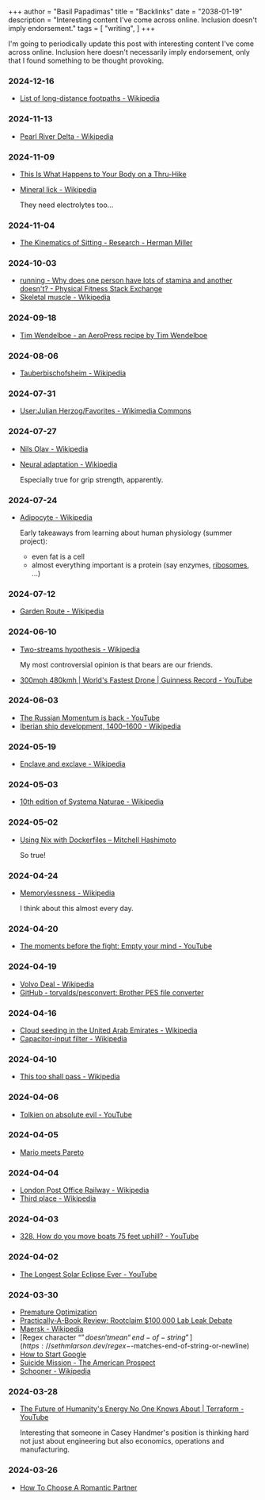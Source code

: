+++
author = "Basil Papadimas"
title = "Backlinks"
date = "2038-01-19"
description = "Interesting content I've come across online. Inclusion doesn't imply endorsement."
tags = [
    "writing",
]
+++

I'm going to periodically update this post with interesting content I've come across online. Inclusion here doesn't necessarily imply endorsement, only that I found something to be thought provoking.

### 2024-12-16
- [List of long-distance footpaths - Wikipedia](https://en.wikipedia.org/wiki/List_of_long-distance_footpaths)

### 2024-11-13
- [Pearl River Delta - Wikipedia](https://en.wikipedia.org/wiki/Pearl_River_Delta)

### 2024-11-09
- [This Is What Happens to Your Body on a Thru-Hike](https://www.outsideonline.com/outdoor-adventure/hiking-and-backpacking/what-happens-your-body-thru-hike/)
- [Mineral lick - Wikipedia](https://en.wikipedia.org/wiki/Mineral_lick)

    They need electrolytes too...

### 2024-11-04
- [The Kinematics of Sitting - Research - Herman Miller](https://www.hermanmiller.com/research/categories/white-papers/the-kinematics-of-sitting/)

### 2024-10-03
- [running - Why does one person have lots of stamina and another doesn't? - Physical Fitness Stack Exchange](https://fitness.stackexchange.com/a/38355)
- [Skeletal muscle - Wikipedia](https://en.wikipedia.org/wiki/Skeletal_muscle#Fiber_types)

### 2024-09-18
- [Tim Wendelboe - an AeroPress recipe by Tim Wendelboe](https://aeroprecipe.com/recipes/tim-wendelboe)
    
### 2024-08-06
- [Tauberbischofsheim - Wikipedia](https://en.wikipedia.org/wiki/Tauberbischofsheim#Fencing)

### 2024-07-31
- [User:Julian Herzog/Favorites - Wikimedia Commons](https://commons.wikimedia.org/wiki/User:Julian_Herzog/Favorites)

### 2024-07-27
- [Nils Olav - Wikipedia](https://en.wikipedia.org/wiki/Nils_Olav)
- [Neural adaptation - Wikipedia](https://en.wikipedia.org/wiki/Neural_adaptation#Weight_training)
    
    Especially true for grip strength, apparently.

### 2024-07-24
- [Adipocyte - Wikipedia](https://en.wikipedia.org/wiki/Adipocyte)

    Early takeaways from learning about human physiology (summer project):
    - even fat is a cell
    - almost everything important is a protein (say enzymes, [ribosomes](https://en.wikipedia.org/wiki/Ribosomal_protein), ...)

### 2024-07-12
- [Garden Route - Wikipedia](https://en.wikipedia.org/wiki/Garden_Route)

### 2024-06-10
- [Two-streams hypothesis - Wikipedia](https://en.wikipedia.org/wiki/Two-streams_hypothesis)

    My most controversial opinion is that bears are our friends.

- [300mph 480kmh | World's Fastest Drone | Guinness Record - YouTube](https://www.youtube.com/watch?v=RoSSaSkOTTc)

### 2024-06-03
- [The Russian Momentum is back - YouTube](https://www.youtube.com/watch?v=gk7D_TliAuE)
- [Iberian ship development, 1400–1600 - Wikipedia](https://en.wikipedia.org/wiki/Iberian_ship_development,_1400–1600)

### 2024-05-19
- [Enclave and exclave - Wikipedia](https://en.wikipedia.org/wiki/Enclave_and_exclave#True_exclaves)

### 2024-05-03
- [10th edition of Systema Naturae - Wikipedia](https://en.wikipedia.org/wiki/10th_edition_of_Systema_Naturae)

### 2024-05-02
- [Using Nix with Dockerfiles – Mitchell Hashimoto](https://mitchellh.com/writing/nix-with-dockerfiles)

    So true!

### 2024-04-24
- [Memorylessness - Wikipedia](https://en.wikipedia.org/wiki/Memorylessness)

    I think about this almost every day.

### 2024-04-20
- [The moments before the fight: Empty your mind - YouTube](https://www.youtube.com/watch?v=9e4BWBdxBA8)

### 2024-04-19
- [Volvo Deal - Wikipedia](https://en.wikipedia.org/wiki/Volvo_Deal)
- [GitHub - torvalds/pesconvert: Brother PES file converter](https://github.com/torvalds/pesconvert)

### 2024-04-16
- [Cloud seeding in the United Arab Emirates - Wikipedia](https://en.wikipedia.org/wiki/Cloud_seeding_in_the_United_Arab_Emirates)
- [Capacitor-input filter - Wikipedia](https://en.wikipedia.org/wiki/Capacitor-input_filter)

### 2024-04-10
- [This too shall pass - Wikipedia](https://en.wikipedia.org/wiki/This_too_shall_pass)

### 2024-04-06
- [Tolkien on absolute evil - YouTube](https://www.youtube.com/watch?v=qbKNEDKoSRU)

### 2024-04-05
- [Mario meets Pareto](https://www.mayerowitz.io/blog/mario-meets-pareto)

### 2024-04-04
- [London Post Office Railway - Wikipedia](https://en.wikipedia.org/wiki/London_Post_Office_Railway)
- [Third place - Wikipedia](https://en.wikipedia.org/wiki/Third_place)

### 2024-04-03
- [328. How do you move boats 75 feet uphill? - YouTube](https://www.youtube.com/watch?v=IdTDr0VH1aU)

### 2024-04-02
- [The Longest Solar Eclipse Ever - YouTube](https://www.youtube.com/watch?v=mzwwofB5_Nc)

### 2024-03-30
- [Premature Optimization](https://wiki.c2.com/?PrematureOptimization)
- [Practically-A-Book Review: Rootclaim $100,000 Lab Leak Debate](https://www.astralcodexten.com/p/practically-a-book-review-rootclaim)
- [Maersk - Wikipedia](https://en.wikipedia.org/wiki/Maersk)
- [Regex character “$” doesn't mean “end-of-string”](https://sethmlarson.dev/regex-$-matches-end-of-string-or-newline)
- [How to Start Google](https://paulgraham.com/google.html)
- [Suicide Mission - The American Prospect](https://prospect.org/infrastructure/transportation/2024-03-28-suicide-mission-boeing/)
- [Schooner - Wikipedia](https://en.wikipedia.org/wiki/Schooner)

### 2024-03-28
- [The Future of Humanity's Energy No One Knows About | Terraform - YouTube](https://www.youtube.com/watch?v=NngCHTImH1g)

    Interesting that someone in Casey Handmer's position is thinking hard not just about engineering but also economics, operations and manufacturing. 

### 2024-03-26
- [How To Choose A Romantic Partner](https://www.robkhenderson.com/p/how-to-choose-a-romantic-partner)
